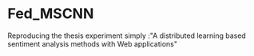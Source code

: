 # Fed_MSCNN
Reproducing the thesis experiment simply :"A distributed learning based sentiment analysis methods with Web applications"

